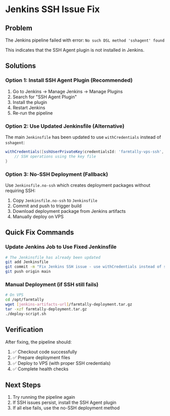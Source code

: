 # Jenkins SSH Issue Fix

## Problem
The Jenkins pipeline failed with error: `No such DSL method 'sshagent' found`

This indicates that the SSH Agent plugin is not installed in Jenkins.

## Solutions

### Option 1: Install SSH Agent Plugin (Recommended)
1. Go to Jenkins → Manage Jenkins → Manage Plugins
2. Search for "SSH Agent Plugin"
3. Install the plugin
4. Restart Jenkins
5. Re-run the pipeline

### Option 2: Use Updated Jenkinsfile (Alternative)
The main `Jenkinsfile` has been updated to use `withCredentials` instead of `sshagent`:

```groovy
withCredentials([sshUserPrivateKey(credentialsId: 'farmtally-vps-ssh', keyFileVariable: 'SSH_KEY', usernameVariable: 'SSH_USER')]) {
    // SSH operations using the key file
}
```

### Option 3: No-SSH Deployment (Fallback)
Use `Jenkinsfile.no-ssh` which creates deployment packages without requiring SSH:

1. Copy `Jenkinsfile.no-ssh` to `Jenkinsfile`
2. Commit and push to trigger build
3. Download deployment package from Jenkins artifacts
4. Manually deploy on VPS

## Quick Fix Commands

### Update Jenkins Job to Use Fixed Jenkinsfile
```bash
# The Jenkinsfile has already been updated
git add Jenkinsfile
git commit -m "Fix Jenkins SSH issue - use withCredentials instead of sshagent"
git push origin main
```

### Manual Deployment (if SSH still fails)
```bash
# On VPS
cd /opt/farmtally
wget [jenkins-artifacts-url]/farmtally-deployment.tar.gz
tar -xzf farmtally-deployment.tar.gz
./deploy-script.sh
```

## Verification
After fixing, the pipeline should:
1. ✅ Checkout code successfully
2. ✅ Prepare deployment files
3. ✅ Deploy to VPS (with proper SSH credentials)
4. ✅ Complete health checks

## Next Steps
1. Try running the pipeline again
2. If SSH issues persist, install the SSH Agent plugin
3. If all else fails, use the no-SSH deployment method